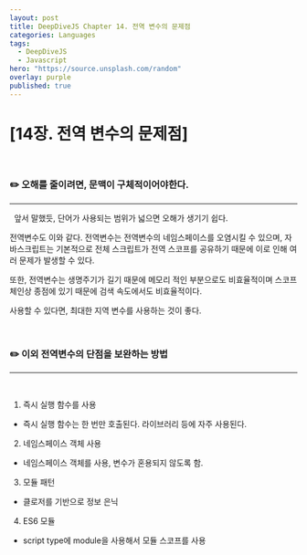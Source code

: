 ```yaml
---
layout: post
title: DeepDiveJS Chapter 14. 전역 변수의 문제점
categories: Languages
tags:
  - DeepDiveJS
  - Javascript
hero: "https://source.unsplash.com/random"
overlay: purple
published: true
---
```


# [14장. 전역 변수의 문제점]

</br>

### ✏️ 오해를 줄이려면, 문맥이 구체적이어야한다.

---

&nbsp; 앞서 말했듯, 단어가 사용되는 범위가 넓으면 오해가 생기기 쉽다.

전역변수도 이와 같다. 전역변수는 전역변수의 네임스페이스를 오염시킬 수 있으며, 자바스크립트는 기본적으로 전체 스크립트가 전역 스코프를 공유하기 때문에 이로 인해 여러 문제가 발생할 수 있다.

또한, 전역변수는 생명주기가 길기 때문에 메모리 적인 부분으로도 비효율적이며 스코프 체인상 종점에 있기 때문에 검색 속도에서도 비효율적이다.

사용할 수 있다면, 최대한 지역 변수를 사용하는 것이 좋다.

</br>

### ✏️ 이외 전역변수의 단점을 보완하는 방법

---

&nbsp;

1. 즉시 실행 함수를 사용

- 즉시 실행 함수는 한 번만 호출된다. 라이브러리 등에 자주 사용된다.

2. 네임스페이스 객체 사용

- 네임스페이스 객체를 사용, 변수가 혼용되지 않도록 함.

3. 모듈 패턴

- 클로저를 기반으로 정보 은닉

4. ES6 모듈

- script type에 module을 사용해서 모듈 스코프를 사용
